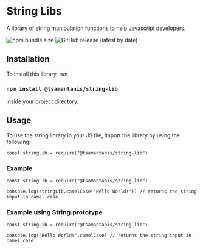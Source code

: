 # String Libs

A library of string manipulation functions to help Javascript developers.

![npm bundle size](https://img.shields.io/bundlephobia/min/@tsamantanis/string-lib?style=for-the-badge)
![GitHub release (latest by date)](https://img.shields.io/github/v/release/tsamantanis/string-lib?style=for-the-badge)

## Installation

To install this library, run

### `npm install @tsamantanis/string-lib`

inside your project directory.

## Usage

To use the string library in your JS file, import the library by using the following:

```
const stringLib = require("@tsamantanis/string-lib")
```
### Example

```
const stringLib = require("@tsamantanis/string-lib")

console.log(stringLib.camelCase("Hello World!")) // returns the string input in camel case
```

### Example using String.prototype
```
const stringLib = require("@tsamantanis/string-lib")

console.log("Hello World!".camelCase) // returns the string input in camel case
```
